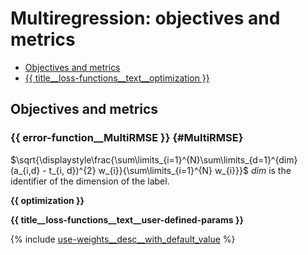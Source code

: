 # Multiregression: objectives and metrics

- [Objectives and metrics](#objectives-and-metrics)
- [{{ title__loss-functions__text__optimization }}](#used-for-optimization)

## Objectives and metrics

### {{ error-function__MultiRMSE }} {#MultiRMSE}

$\sqrt{\displaystyle\frac{\sum\limits_{i=1}^{N}\sum\limits_{d=1}^{dim}(a_{i,d} - t_{i, d})^{2} w_{i}}{\sum\limits_{i=1}^{N} w_{i}}}$
$dim$ is the identifier of the dimension of the label.

**{{ optimization }}**

**{{ title__loss-functions__text__user-defined-params }}**

{% include [use-weights__desc__with_default_value](../_includes/work_src/reusage-loss-functions/use-weights__desc__with__default__value.md) %}
